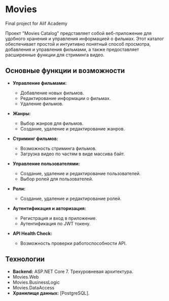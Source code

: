 # Movies
Final project for Alif Academy

Проект "Movies Catalog" представляет собой веб-приложение для удобного хранения и управления информацией о фильмах. Этот каталог обеспечивает простой и интуитивно понятный способ просмотра, добавления и управления фильмами, а также предоставляет расширенные функции для стриминга видео.

## Основные функции и возможности

- **Управление фильмами:**
  - Добавление новых фильмов.
  - Редактирование информации о фильмах.
  - Удаление фильмов.

- **Жанры:**
  - Выбор жанров для фильмов.
  - Создание, удаление и редактирование жанров.

- **Стриминг фильмов:**
  - Возможность стриминга фильмов.
  - Загрузка видео по частям в виде массива байт.

- **Управление пользователями:**
  - Создание, удаление и редактирование пользователей.
  - Выбор ролей для пользователей.

- **Роли:**
  - Создание, удаление и редактирование ролей.

- **Аутентификация и авторизация:**
  - Регистрация и вход в приложение.
  - Аутентификация по JWT токену.
  
- **API Health Check:**
  - Возможность проверки работоспособности API.

## Технологии
- **Backend:** ASP.NET Core 7. Трехуровневая архитектура.
- Movies.Web
- Movies.BusinessLogic
- Movies.DataAccess
- **Хранилище данных:** [PostgreSQL].
